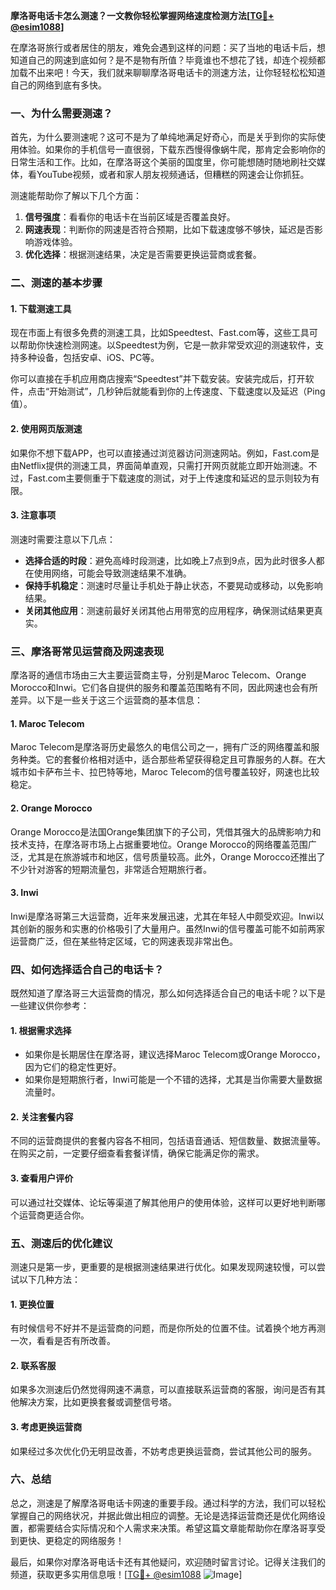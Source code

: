 **摩洛哥电话卡怎么测速？一文教你轻松掌握网络速度检测方法[[TG💪+ @esim1088](https://t.me/s/esim1088)]**

在摩洛哥旅行或者居住的朋友，难免会遇到这样的问题：买了当地的电话卡后，想知道自己的网速到底如何？是不是物有所值？毕竟谁也不想花了钱，却连个视频都加载不出来吧！今天，我们就来聊聊摩洛哥电话卡的测速方法，让你轻轻松松知道自己的网络到底有多快。

### **一、为什么需要测速？**

首先，为什么要测速呢？这可不是为了单纯地满足好奇心，而是关乎到你的实际使用体验。如果你的手机信号一直很弱，下载东西慢得像蜗牛爬，那肯定会影响你的日常生活和工作。比如，在摩洛哥这个美丽的国度里，你可能想随时随地刷社交媒体，看YouTube视频，或者和家人朋友视频通话，但糟糕的网速会让你抓狂。

测速能帮助你了解以下几个方面：
1. **信号强度**：看看你的电话卡在当前区域是否覆盖良好。
2. **网速表现**：判断你的网速是否符合预期，比如下载速度够不够快，延迟是否影响游戏体验。
3. **优化选择**：根据测速结果，决定是否需要更换运营商或套餐。

### **二、测速的基本步骤**

#### **1. 下载测速工具**
现在市面上有很多免费的测速工具，比如Speedtest、Fast.com等，这些工具可以帮助你快速检测网速。以Speedtest为例，它是一款非常受欢迎的测速软件，支持多种设备，包括安卓、iOS、PC等。

你可以直接在手机应用商店搜索“Speedtest”并下载安装。安装完成后，打开软件，点击“开始测试”，几秒钟后就能看到你的上传速度、下载速度以及延迟（Ping值）。

#### **2. 使用网页版测速**
如果你不想下载APP，也可以直接通过浏览器访问测速网站。例如，Fast.com是由Netflix提供的测速工具，界面简单直观，只需打开网页就能立即开始测速。不过，Fast.com主要侧重于下载速度的测试，对于上传速度和延迟的显示则较为有限。

#### **3. 注意事项**
测速时需要注意以下几点：
- **选择合适的时段**：避免高峰时段测速，比如晚上7点到9点，因为此时很多人都在使用网络，可能会导致测速结果不准确。
- **保持手机稳定**：测速时尽量让手机处于静止状态，不要晃动或移动，以免影响结果。
- **关闭其他应用**：测速前最好关闭其他占用带宽的应用程序，确保测试结果更真实。

### **三、摩洛哥常见运营商及网速表现**

摩洛哥的通信市场由三大主要运营商主导，分别是Maroc Telecom、Orange Morocco和Inwi。它们各自提供的服务和覆盖范围略有不同，因此网速也会有所差异。以下是一些关于这三个运营商的基本信息：

#### **1. Maroc Telecom**
Maroc Telecom是摩洛哥历史最悠久的电信公司之一，拥有广泛的网络覆盖和服务种类。它的套餐价格相对适中，适合那些希望获得稳定且可靠服务的人群。在大城市如卡萨布兰卡、拉巴特等地，Maroc Telecom的信号覆盖较好，网速也比较稳定。

#### **2. Orange Morocco**
Orange Morocco是法国Orange集团旗下的子公司，凭借其强大的品牌影响力和技术支持，在摩洛哥市场上占据重要地位。Orange Morocco的网络覆盖范围广泛，尤其是在旅游城市和地区，信号质量较高。此外，Orange Morocco还推出了不少针对游客的短期流量包，非常适合短期旅行者。

#### **3. Inwi**
Inwi是摩洛哥第三大运营商，近年来发展迅速，尤其在年轻人中颇受欢迎。Inwi以其创新的服务和实惠的价格吸引了大量用户。虽然Inwi的信号覆盖可能不如前两家运营商广泛，但在某些特定区域，它的网速表现非常出色。

### **四、如何选择适合自己的电话卡？**

既然知道了摩洛哥三大运营商的情况，那么如何选择适合自己的电话卡呢？以下是一些建议供你参考：

#### **1. 根据需求选择**
- 如果你是长期居住在摩洛哥，建议选择Maroc Telecom或Orange Morocco，因为它们的稳定性更好。
- 如果你是短期旅行者，Inwi可能是一个不错的选择，尤其是当你需要大量数据流量时。

#### **2. 关注套餐内容**
不同的运营商提供的套餐内容各不相同，包括语音通话、短信数量、数据流量等。在购买之前，一定要仔细查看套餐详情，确保它能满足你的需求。

#### **3. 查看用户评价**
可以通过社交媒体、论坛等渠道了解其他用户的使用体验，这样可以更好地判断哪个运营商更适合你。

### **五、测速后的优化建议**

测速只是第一步，更重要的是根据测速结果进行优化。如果发现网速较慢，可以尝试以下几种方法：

#### **1. 更换位置**
有时候信号不好并不是运营商的问题，而是你所处的位置不佳。试着换个地方再测一次，看看是否有所改善。

#### **2. 联系客服**
如果多次测速后仍然觉得网速不满意，可以直接联系运营商的客服，询问是否有其他解决方案，比如更换套餐或调整信号塔。

#### **3. 考虑更换运营商**
如果经过多次优化仍无明显改善，不妨考虑更换运营商，尝试其他公司的服务。

### **六、总结**

总之，测速是了解摩洛哥电话卡网速的重要手段。通过科学的方法，我们可以轻松掌握自己的网络状况，并据此做出相应的调整。无论是选择运营商还是优化网络设置，都需要结合实际情况和个人需求来决策。希望这篇文章能帮助你在摩洛哥享受到更快、更稳定的网络服务！

最后，如果你对摩洛哥电话卡还有其他疑问，欢迎随时留言讨论。记得关注我们的频道，获取更多实用信息哦！[[TG💪+ @esim1088](https://t.me/s/esim1088) ![Image](https://i.postimg.cc/4NQfJmqS/Snipaste-2025-05-13-00-14-12.png)]